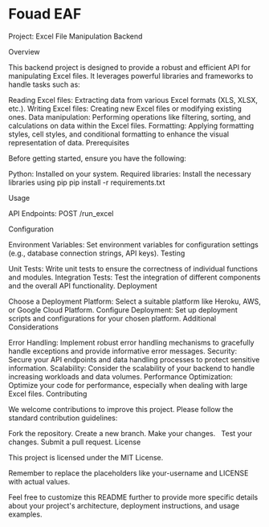 # Fouad EAF
Project: Excel File Manipulation Backend

Overview

This backend project is designed to provide a robust and efficient API for manipulating Excel files. It leverages powerful libraries and frameworks to handle tasks such as:

Reading Excel files: Extracting data from various Excel formats (XLS, XLSX, etc.).
Writing Excel files: Creating new Excel files or modifying existing ones.
Data manipulation: Performing operations like filtering, sorting, and calculations on data within the Excel files.
Formatting: Applying formatting styles, cell styles, and conditional formatting to enhance the visual representation of data.
Prerequisites

Before getting started, ensure you have the following:

Python: Installed on your system.
Required libraries: Install the necessary libraries using pip
pip install -r requirements.txt

Usage

API Endpoints:
POST /run_excel

Configuration

Environment Variables:
Set environment variables for configuration settings (e.g., database connection strings, API keys).
Testing

Unit Tests:
Write unit tests to ensure the correctness of individual functions and modules.
Integration Tests:
Test the integration of different components and the overall API functionality.
Deployment

Choose a Deployment Platform:
Select a suitable platform like Heroku, AWS, or Google Cloud Platform.
Configure Deployment:
Set up deployment scripts and configurations for your chosen platform.
Additional Considerations

Error Handling:
Implement robust error handling mechanisms to gracefully handle exceptions and provide informative error messages.
Security:
Secure your API endpoints and data handling processes to protect sensitive information.
Scalability:
Consider the scalability of your backend to handle increasing workloads and data volumes.
Performance Optimization:
Optimize your code for performance, especially when dealing with large Excel files.
Contributing

We welcome contributions to improve this project. Please follow the standard contribution guidelines:

Fork the repository.
Create a new branch.
Make your changes.   
Test your changes.
Submit a pull request.
License

This project is licensed under the MIT License.

Remember to replace the placeholders like your-username and LICENSE with actual values.

Feel free to customize this README further to provide more specific details about your project's architecture, deployment instructions, and usage examples.
